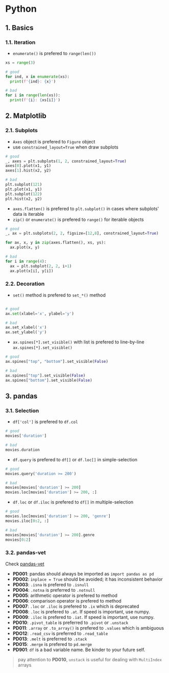 # Python

## 1. Basics

### 1.1. Iteration

- `enumerate()` is prefered to `range(len())`

```python
xs = range(3)

# good
for ind, x in enumerate(xs):
  print(f'{ind}: {x}')

# bad
for i in range(len(xs)):
  print(f'{i}: {xs[i]}')
```

## 2. Matplotlib

### 2.1. Subplots

- `Axes` object is prefered to `Figure` object
- use `constrained_layout=True` when draw subplots

```python
# good
_, axes = plt.subplots(1, 2, constrained_layout=True)
axes[0].plot(x1, y1)
axes[1].hist(x2, y2)

# bad
plt.subplot(121)
plt.plot(x1, y1)
plt.subplot(122)
plt.hist(x2, y2)
```

- `axes.flatten()` is prefered to `plt.subplot()` in cases where subplots' data is iterable
- `zip()` or `enumerate()` is prefered to `range()` for iterable objects

```python
# good
_, ax = plt.subplots(2, 2, figsize=[12,8], constrained_layout=True)

for ax, x, y in zip(axes.flatten(), xs, ys):
  ax.plot(x, y)

# bad
for i in range(4):
  ax = plt.subplot(2, 2, i+1)
  ax.plot(x[i], y[i])
```

### 2.2. Decoration

- `set()` method is prefered to `set_*()` method

```python

# good
ax.set(xlabel='x', ylabel='y')

# bad
ax.set_xlabel('x')
ax.set_ylabel('y')
```

- `ax.spines[*].set_visible()` with list is prefered to line-by-line `ax.spines[*].set_visible()`

```python
# good
ax.spines["top", "bottom"].set_visible(False)

# bad
ax.spines["top"].set_visible(False)
ax.spines["bottom"].set_visible(False)
```

## 3. pandas

### 3.1. Selection

- `df['col']` is prefered to `df.col`

```python
# good
movies['duration']

# bad
movies.duration
```

- `df.query` is prefered to `df[]` or `df.loc[]` in simple-selection

```python
# good
movies.query('duration >= 200')

# bad
movies[movies['duration'] >= 200]
movies.loc[movies['duration'] >= 200, :]
```

- `df.loc` or `df.iloc` is prefered to `df[]` in multiple-selection

```python
# good
movies.loc[movies['duration'] >= 200, 'genre']
movies.iloc[0:2, :]

# bad
movies[movies['duration'] >= 200].genre
movies[0:2]
```

### 3.2. pandas-vet

Check [pandas-vet](https://github.com/deppen8/pandas-vet)

- **PD001**: pandas should always be imported as `import pandas as pd`
- **PD002**: `inplace = True` should be avoided; it has inconsistent behavior
- **PD003**: `.isna` is prefered to `.isnull`
- **PD004**: `.notna` is preferred to `.notnull`
- **PD005**: arithmetic operator is prefered to method
- **PD006**: comparison operator is prefered to method
- **PD007**: `.loc` or `.iloc` is prefered to `.ix` which is deprecated
- **PD008**: `.loc` is prefered to `.at`. If speed is important, use numpy.
- **PD009**: `.iloc` is prefered to `.iat`. If speed is important, use numpy.
- **PD010**: `.pivot_table` is preferred to `.pivot` or `.unstack`
- **PD011**: `.array` or `.to_array()` is prefered to `.values` which is ambiguous
- **PDO12**: `.read_csv` is preferred to `.read_table`
- **PD013**: `.melt` is preferred to `.stack`
- **PD015**: `.merge` is prefered to `pd.merge`
- **PD901**: `df` is a bad variable name. Be kinder to your future self.

> pay attention to **PD010**, `unstack` is useful for dealing with `MultiIndex` arrays
